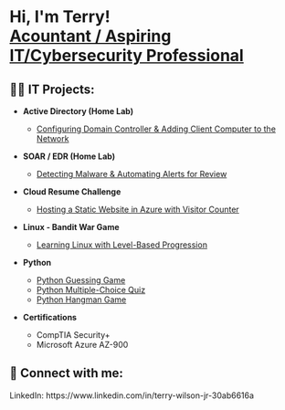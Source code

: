<h1>Hi, I'm Terry! <br/><a href="https://github.com/TWIL-bit">Acountant / Aspiring IT/Cybersecurity Professional</a>

<h2>👨‍💻 IT Projects:</h2>

- <b>Active Directory (Home Lab)</b>
  - [Configuring Domain Controller & Adding Client Computer to the Network](https://github.com/joshmadakor1/Algorithms-Practice)
- <b>SOAR / EDR (Home Lab)</b>
  - [Detecting Malware & Automating Alerts for Review](https://github.com/joshmadakor1/4chan-Image-Analysis-Middleware-C964)
- <b>Cloud Resume Challenge</b>
  - [Hosting a Static Website in Azure with Visitor Counter](https://github.com/joshmadakor1/Sentinel-Lab)
- <b>Linux - Bandit War Game</b>
  - [Learning Linux with Level-Based Progression](https://github.com/joshmadakor1/EncrypterPOC)
- <b>Python</b>
  - [Python Guessing Game](https://github.com/joshmadakor1/Package-Delivery-Pathfinding-Algorithm)
  - [Python Multiple-Choice Quiz](https://github.com/joshmadakor1/Package-Delivery-Pathfinding-Algorithm)
  - [Python Hangman Game](https://github.com/joshmadakor1/Package-Delivery-Pathfinding-Algorithm)
 
- <b>Certifications</b>
  - CompTIA Security+
  - Microsoft Azure AZ-900





<h2> 🤳 Connect with me:</h2>
LinkedIn: https://www.linkedin.com/in/terry-wilson-jr-30ab6616a



